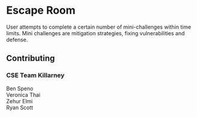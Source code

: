 # Escape Room

User attempts to complete a certain number of mini-challenges within time limits. Mini challenges are mitigation strategies, fixing vulnerabilities and defense.

## Contributing
### CSE Team Killarney 
Ben Speno \
Veronica Thai  \
Zehur Elmi \
Ryan Scott
